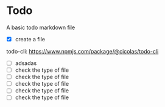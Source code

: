 # Todo

A basic todo markdown file

- [x] create a file

todo-cli: https://www.npmjs.com/package/@cicolas/todo-cli

- [ ] adsadas 
- [ ] check the type of file
- [ ] check the type of file
- [ ] check the type of file
- [ ] check the type of file
- [ ] check the type of file